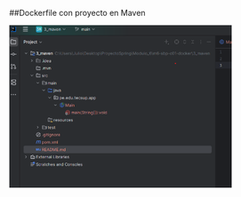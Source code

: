 ##Dockerfile con proyecto en Maven

<img src="/images/image_capture.png" alt="Captura del proyecto" width="400"/>